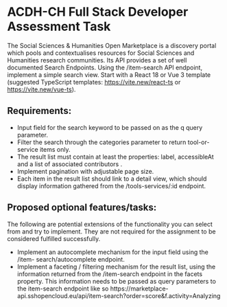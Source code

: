 # ACDH-CH Full Stack Developer Assessment Task

The Social Sciences & Humanities Open Marketplace is a discovery portal which pools and contextualises resources for Social Sciences and Humanities research communities. Its API provides a set of well documented Search Endpoints.
Using the /item-search API endpoint, implement a simple search view.
Start with a React 18 or Vue 3 template (suggested TypeScript templates: https://vite.new/react-ts
or https://vite.new/vue-ts).

## Requirements:

- Input field for the search keyword to be passed on as the q query parameter.
- Filter the search through the categories parameter to return tool-or-service
  items only.
- The result list must contain at least the properties: label, accessibleAt and a list of
  associated contributors .
- Implement pagination with adjustable page size.
- Each item in the result list should link to a detail view, which should display information
  gathered from the /tools-services/:id endpoint.

## Proposed optional features/tasks:

The following are potential extensions of the functionality you can select from and try to implement.
They are not required for the assignment to be considered fulfilled successfully.

- Implement an autocomplete mechanism for the input field using the /item-
  search/autocomplete endpoint.
- Implement a faceting / filtering mechanism for the result list, using the information returned
  from the /item-search endpoint in the facets property. This information needs to be
  passed as query parameters to the item-search endpoint like so https://marketplace-
  api.sshopencloud.eu/api/item-search?order=score&f.activity=Analyzing
